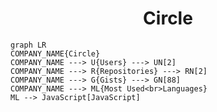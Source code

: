 <h1 align="center">Circle</h1>

```mermaid
graph LR
COMPANY_NAME{Circle}
COMPANY_NAME ---> U{Users} ---> UN[2]
COMPANY_NAME ---> R{Repositories} ---> RN[2]
COMPANY_NAME ---> G{Gists} ---> GN[88]
COMPANY_NAME ---> ML{Most Used<br>Languages}
ML --> JavaScript[JavaScript]
```
